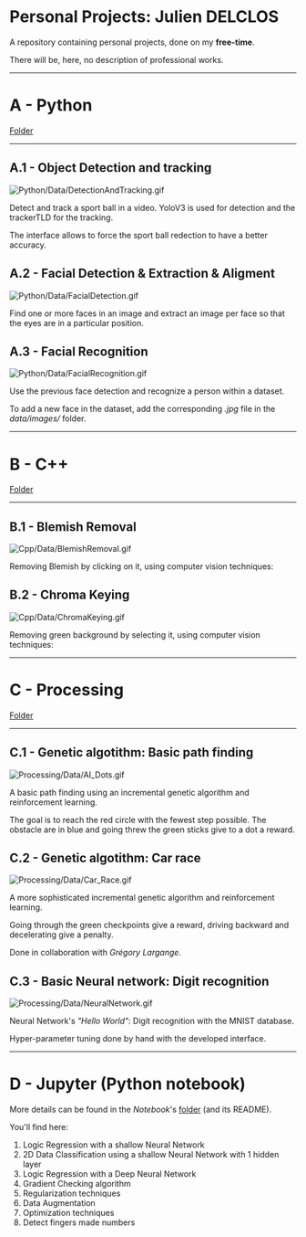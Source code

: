 # Personal Projects: Julien DELCLOS

A repository containing personal projects, done on my **free-time**.

There will be, here, no description of professional works. 

---
# A - Python

[Folder](https://github.com/JujuDel/PersonnalProjects/Python/)

---
## A.1 - Object Detection and tracking

![Python/Data/DetectionAndTracking.gif](Python/Data/DetectionAndTracking.gif)

Detect and track a sport ball in a video. YoloV3 is used for detection and the trackerTLD for the tracking.

The interface allows to force the sport ball redection to have a better accuracy.

## A.2 - Facial Detection & Extraction & Aligment

![Python/Data/FacialDetection.gif](Python/Data/FacialDetection.gif)

Find one or more faces in an image and extract an image per face so that the eyes are in a particular position.

## A.3 - Facial Recognition

![Python/Data/FacialRecognition.gif](Python/Data/FacialRecognition.gif)

Use the previous face detection and recognize a person within a dataset.

To add a new face in the dataset, add the corresponding *.jpg* file in the *data/images/* folder.

---
# B - C++

[Folder](https://github.com/JujuDel/PersonnalProjects/Cpp/)

---
## B.1 - Blemish Removal

![Cpp/Data/BlemishRemoval.gif](Cpp/Data/BlemishRemoval.gif)

Removing Blemish by clicking on it, using computer vision techniques:

## B.2 - Chroma Keying

![Cpp/Data/ChromaKeying.gif](Cpp/Data/ChromaKeying.gif)

Removing green background by selecting it, using computer vision techniques:

---
# C - Processing

[Folder](https://github.com/JujuDel/PersonnalProjects/Processing/)

---
## C.1 - Genetic algotithm: Basic path finding

![Processing/Data/AI_Dots.gif](Processing/Data/AI_Dots.gif)

A basic path finding using an incremental genetic algorithm and reinforcement learning.

The goal is to reach the red circle with the fewest step possible. The obstacle are in blue and going threw the green sticks give to a dot a reward.

## C.2 - Genetic algotithm: Car race

![Processing/Data/Car_Race.gif](Processing/Data/Car_Race.gif)

A more sophisticated incremental genetic algorithm and reinforcement learning.

Going through the green checkpoints give a reward, driving backward and decelerating give a penalty.

Done in collaboration with *Grégory Largange*.

## C.3 - Basic Neural network: Digit recognition

![Processing/Data/NeuralNetwork.gif](Processing/Data/NeuralNetwork.gif)

Neural Network's *"Hello World"*: Digit recognition with the MNIST database.

Hyper-parameter tuning done by hand with the developed interface.

---
# D - Jupyter (Python notebook)

More details can be found in the *Notebook*'s [folder](https://github.com/JujuDel/PersonnalProjects/Notebooks/) (and its README).

You'll find here:

1. Logic Regression with a shallow Neural Network
2. 2D Data Classification using a shallow Neural Network with 1 hidden layer
3. Logic Regression with a Deep Neural Network
4. Gradient Checking algorithm
5. Regularization techniques
6. Data Augmentation
7. Optimization techniques
8. Detect fingers made numbers